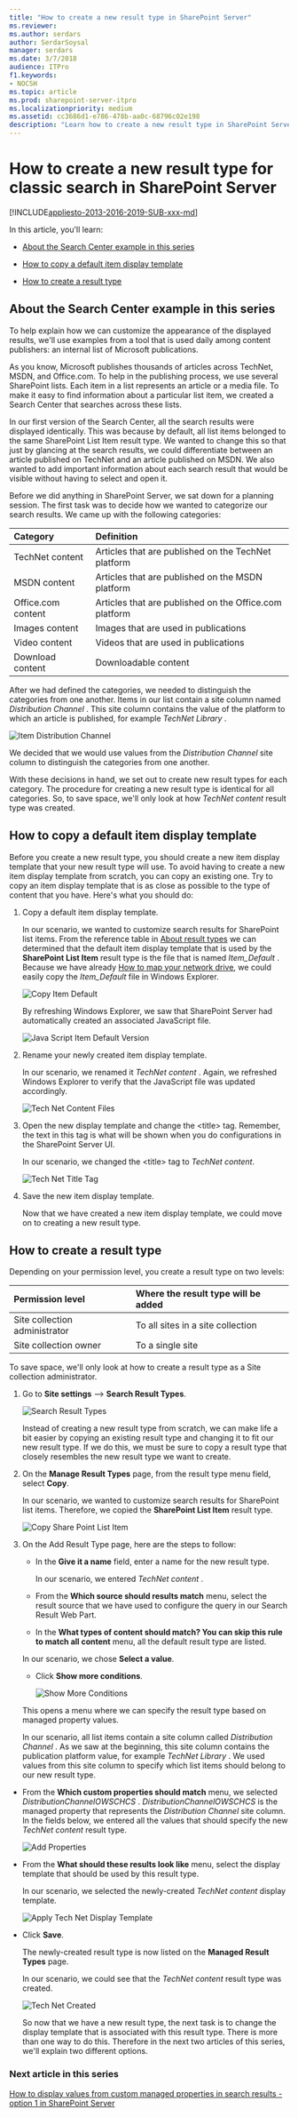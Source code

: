 ```yaml
---
title: "How to create a new result type in SharePoint Server"
ms.reviewer: 
ms.author: serdars
author: SerdarSoysal
manager: serdars
ms.date: 3/7/2018
audience: ITPro
f1.keywords:
- NOCSH
ms.topic: article
ms.prod: sharepoint-server-itpro
ms.localizationpriority: medium
ms.assetid: cc3686d1-e786-478b-aa0c-68796c02e198
description: "Learn how to create a new result type in SharePoint Server."
---
```


# How to create a new result type for classic search in SharePoint Server

[!INCLUDE[appliesto-2013-2016-2019-SUB-xxx-md](../includes/appliesto-2013-2016-2019-SUB-xxx-md.md)]
  
In this article, you'll learn:
  
- [About the Search Center example in this series](how-to-create-a-new-result-type.md#BKMK_AbouttheSearchCenterExampleinthisSeries)
    
- [How to copy a default item display template](how-to-create-a-new-result-type.md#BKMK_HowtoCopyaDefaultItemDisplayTemplate)
    
- [How to create a result type](how-to-create-a-new-result-type.md#BKMK_HowtoCreateaResultType)
    
## About the Search Center example in this series
<a name="BKMK_AbouttheSearchCenterExampleinthisSeries"> </a>

To help explain how we can customize the appearance of the displayed results, we'll use examples from a tool that is used daily among content publishers: an internal list of Microsoft publications.
  
As you know, Microsoft publishes thousands of articles across TechNet, MSDN, and Office.com. To help in the publishing process, we use several SharePoint lists. Each item in a list represents an article or a media file. To make it easy to find information about a particular list item, we created a Search Center that searches across these lists.
  
In our first version of the Search Center, all the search results were displayed identically. This was because by default, all list items belonged to the same SharePoint List Item result type. We wanted to change this so that just by glancing at the search results, we could differentiate between an article published on TechNet and an article published on MSDN. We also wanted to add important information about each search result that would be visible without having to select and open it.
  
Before we did anything in SharePoint Server, we sat down for a planning session. The first task was to decide how we wanted to categorize our search results. We came up with the following categories:
  
|**Category**|**Definition**|
|:-----|:-----|
|TechNet content  <br/> |Articles that are published on the TechNet platform  <br/> |
|MSDN content  <br/> |Articles that are published on the MSDN platform  <br/> |
|Office.com content  <br/> |Articles that are published on the Office.com platform  <br/> |
|Images content  <br/> |Images that are used in publications  <br/> |
|Video content  <br/> |Videos that are used in publications  <br/> |
|Download content  <br/> |Downloadable content  <br/> |
   
After we had defined the categories, we needed to distinguish the categories from one another. Items in our list contain a site column named  *Distribution Channel*  . This site column contains the value of the platform to which an article is published, for example  *TechNet Library*  . 
  
![Item Distribution Channel](../media/OTCSP_ItemDistributionChannel.png)
  
We decided that we would use values from the  *Distribution Channel*  site column to distinguish the categories from one another. 
  
With these decisions in hand, we set out to create new result types for each category. The procedure for creating a new result type is identical for all categories. So, to save space, we'll only look at how  *TechNet content*  result type was created. 
  
## How to copy a default item display template
<a name="BKMK_HowtoCopyaDefaultItemDisplayTemplate"> </a>

Before you create a new result type, you should create a new item display template that your new result type will use. To avoid having to create a new item display template from scratch, you can copy an existing one. Try to copy an item display template that is as close as possible to the type of content that you have. Here's what you should do:
  
1. Copy a default item display template.
    
    In our scenario, we wanted to customize search results for SharePoint list items. From the reference table in [About result types](../technical-reference/result-types-and-display-templates-that-are-used-to-display-search-results.md#BKMK_AboutSearchResults) we can determined that the default item display template that is used by the **SharePoint List Item** result type is the file that is named  *Item_Default*  . Because we have already [How to map your network drive](../administration/stage-6-upload-and-apply-a-new-master-page-to-a-publishing-site.md#BKMK_HowToMapYourNetworkDrive), we could easily copy the  *Item_Default*  file in Windows Explorer. 
    
     ![Copy Item Default](../media/OTCSP_CopyItemDefault.png)
  
    By refreshing Windows Explorer, we saw that SharePoint Server had automatically created an associated JavaScript file.
    
     ![Java Script Item Default Version](../media/OTCSP_JavaScriptItemDefaultVersion.png)
  
2. Rename your newly created item display template.
    
    In our scenario, we renamed it  *TechNet content*  . Again, we refreshed Windows Explorer to verify that the JavaScript file was updated accordingly. 
    
     ![Tech Net Content Files](../media/OTCSP_TechNetContentFiles.png)
  
3. Open the new display template and change the \<title\> tag. Remember, the text in this tag is what will be shown when you do configurations in the SharePoint Server UI.
    
    In our scenario, we changed the \<title> tag to  *TechNet content*. 
    
     ![Tech Net Title Tag](../media/OTCSP_TechNetTitleTag.png)
  
4. Save the new item display template.
    
    Now that we have created a new item display template, we could move on to creating a new result type.
    
## How to create a result type
<a name="BKMK_HowtoCreateaResultType"> </a>

Depending on your permission level, you create a result type on two levels:
  
|**Permission level**|**Where the result type will be added**|
|:-----|:-----|
|Site collection administrator  <br/> |To all sites in a site collection  <br/> |
|Site collection owner  <br/> |To a single site  <br/> |
   
To save space, we'll only look at how to create a result type as a Site collection administrator.
  
1. Go to **Site settings** --> **Search Result Types**. 
    
     ![Search Result Types](../media/OTCSP_SearchResultTypes.png)
  
    Instead of creating a new result type from scratch, we can make life a bit easier by copying an existing result type and changing it to fit our new result type. If we do this, we must be sure to copy a result type that closely resembles the new result type we want to create.
    
2. On the **Manage Result Types** page, from the result type menu field, select **Copy**. 
    
    In our scenario, we wanted to customize search results for SharePoint list items. Therefore, we copied the **SharePoint List Item** result type. 
    
     ![Copy Share Point List Item](../media/OTCSP_CopySharePointListItem.png)
  
3. On the Add Result Type page, here are the steps to follow:
    
   - In the **Give it a name** field, enter a name for the new result type. 
    
     In our scenario, we entered  *TechNet content*  . 
    
   - From the **Which source should results match** menu, select the result source that we have used to configure the query in our Search Result Web Part. 
    
   - In the **What types of content should match? You can skip this rule to match all content** menu, all the default result type are listed. 
    
    In our scenario, we chose **Select a value**. 
    
   - Click **Show more conditions**. 
    
     ![Show More Conditions](../media/OTCSP_ShowMoreConditions.png)
  
    This opens a menu where we can specify the result type based on managed property values.
    
    In our scenario, all list items contain a site column called  *Distribution Channel*  . As we saw at the beginning, this site column contains the publication platform value, for example  *TechNet Library*  . We used values from this site column to specify which list items should belong to our new result type. 
    
  - From the **Which custom properties should match** menu, we selected  *DistributionChannelOWSCHCS*  .  *DistributionChannelOWSCHCS*  is the managed property that represents the  *Distribution Channel*  site column. In the fields below, we entered all the values that should specify the new  *TechNet content*  result type. 
    
     ![Add Properties](../media/OTCSP_AddProperties.png)
  
  - From the **What should these results look like** menu, select the display template that should be used by this result type. 
    
    In our scenario, we selected the newly-created  *TechNet content*  display template. 
    
     ![Apply Tech Net Display Template](../media/OTCSP_ApplyTechNetDisplayTemplate.png)
  
  - Click **Save**. 
    
    The newly-created result type is now listed on the **Managed Result Types** page. 
    
    In our scenario, we could see that the  *TechNet content*  result type was created. 
    
     ![Tech Net Created](../media/OTCSP_TechNetCreated.png)
  
    So now that we have a new result type, the next task is to change the display template that is associated with this result type. There is more than one way to do this. Therefore in the next two articles of this series, we'll explain two different options.
    
### Next article in this series

[How to display values from custom managed properties in search results - option 1 in SharePoint Server](display-values-custom-managed-properties.md)
